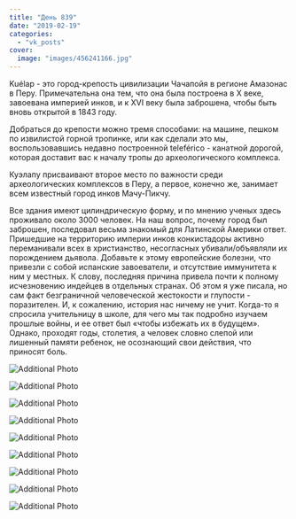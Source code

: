 ```yaml
---
title: "День 839"
date: "2019-02-19"
categories: 
  - "vk_posts"
cover:
  image: "images/456241166.jpg"
---
```


Kuélap - это город-крепость цивилизации Чачапойя в регионе Амазонас в Перу. Примечательна она тем, что она была построена в X веке, завоевана империей инков, и к XVI веку была заброшена, чтобы быть вновь открытой в 1843 году.

<!--more-->

Добраться до крепости можно тремя способами: на машине, пешком по извилистой горной тропинке, или как сделали это мы, воспользовавшись недавно построенной teleférico - канатной дорогой, которая доставит вас к началу тропы до археологического комплекса.

Куэлапу присваивают второе место по важности среди археологических комплексов в Перу, а первое, конечно же, занимает всем известный город инков Мачу-Пикчу.

Все здания имеют цилиндрическую форму, и по мнению ученых здесь проживало около 3000 человек. На наш вопрос, почему город был заброшен, последовал весьма знакомый для Латинской Америки ответ. Пришедшие на территорию империи инков конкистадоры активно переманивали всех в христианство, несогласных убивали/объявляли их порождением дьявола. Добавьте к этому европейские болезни, что привезли с собой испанские завоеватели, и отсутствие иммунитета к ним у местных. К слову, последняя причина привела почти к полному исчезновению индейцев в отдельных странах. Об этом я уже писала, но сам факт безграничной человеческой жестокости и глупости - поразителен. И, к сожалению, история нас ничему не учит. Когда-то я спросила учительницу в школе, для чего мы так подробно изучаем прошлые войны, и ее ответ был «чтобы избежать их в будущем». Однако, проходят годы, столетия, а человек словно слепой или лишенный памяти ребенок, не осознающий свои действия, что приносят боль.

![Additional Photo](https://vodpop.ru/wp-content/uploads/2023/07/456241167.jpg)

![Additional Photo](https://vodpop.ru/wp-content/uploads/2023/07/456241168.jpg)

![Additional Photo](https://vodpop.ru/wp-content/uploads/2023/07/456241169.jpg)

![Additional Photo](https://vodpop.ru/wp-content/uploads/2023/07/456241170.jpg)

![Additional Photo](https://vodpop.ru/wp-content/uploads/2023/07/456241171.jpg)

![Additional Photo](https://vodpop.ru/wp-content/uploads/2023/07/456241172.jpg)

![Additional Photo](https://vodpop.ru/wp-content/uploads/2023/07/456241173.jpg)

![Additional Photo](https://vodpop.ru/wp-content/uploads/2023/07/456241174.jpg)

![Additional Photo](https://vodpop.ru/wp-content/uploads/2023/07/456241175.jpg)
